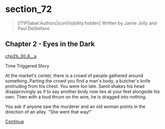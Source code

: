 
# section_72

>[!TIP|label:Authors|iconVisibility:hidden]
>Written by Jamie Jolly and Paul DeStefano

## Chapter 2 - Eyes in the Dark

[chp2b_30_8__a](../../decomp/app/src/main/res/raw/chp2b_30_8__a.mp3 ':include :type=audio')

Time Triggered Story

At the market's center, there is a crowd of people gathered around something. Parting the crowd you find a man's body, a butcher's knife protruding from his chest. You were too late. Samil shakes his head disapprovingly as if to say another body now lies at your feet alongside his own. Then with a loud thrum on the wire, he is dragged into nothing.

You ask if anyone saw the murderer and an old woman points in the direction of an alley. "She went that way!"

[Continue](output/chapter2/section_79.md)


